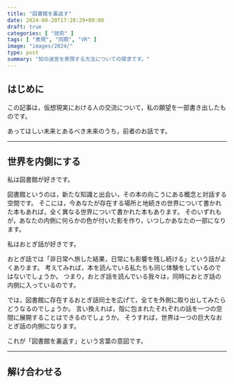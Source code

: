 ```yaml
---
title: "図書館を裏返す"
date: 2024-08-20T17:28:29+09:00
draft: true
categories: [ "技術" ]
tags: [ "表現", "同期", "VR" ]
image: "images/2024/"
type: post
summary: "知の迷宮を表現する方法についての探求です。"
---
```


## はじめに

この記事は，仮想現実における人の交流について，私の願望を一部書き出したものです。

あってほしい未来とあるべき未来のうち，前者のお話です。

---

## 世界を内側にする

私は図書館が好きです。

図書館というのは，新たな知識と出会い，その本の向こうにある概念と対話する空間です。
そこには，今あなたが存在する場所と地続きの世界について書かれた本もあれば，全く異なる世界について書かれた本もあります。
そのいずれもが，あなたの内側に何らかの色が付いた影を作り，いつしかあなたの一部になります。

私はおとぎ話が好きです。

おとぎ話では「非日常へ旅した結果，日常にも影響を残し続ける」という話がよくあります。
考えてみれば，本を読んでいる私たちも同じ体験をしているのではないでしょうか。
つまり，おとぎ話を読んでいる我々は，同時におとぎ話の内側に入っているのです。

では，図書館に存在するおとぎ話同士を広げて，全てを外側に取り出してみたらどうなるのでしょうか。
言い換えれば，殻に包まれたそれぞれの話を一つの空間に展開することはできるのでしょうか。
そうすれば，世界は一つの巨大なおとぎ話の内側になります。

これが「図書館を裏返す」という言葉の意図です。

---

## 解け合わせる

<!-- TODO: 「分野」は，それぞれが世界。 -->
<!-- TODO: 「分野」になっていない世界もあるが，地続きにすることでそのプロセスがもっと自然に行われるようになると思う。 -->

<!-- TODO: 多様体の話をする -->

<!-- TODO: 地続きのサーバーの話をする (分けても良いが，その場合は「同期」をタグから削除) -->
